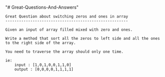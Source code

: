 "# Great-Questions-And-Answers" 
	
	Great Question about switching zeros and ones in array
	------------------------------------------------------

    Given an input of array filled mixed with zero and ones.

	Write a method that sort all the zeros to left side and all the ones to the right side of the array.

	You need to traverse the array should only one time.

	ie:
		input : [1,0,1,0,0,1,1,0]
		output : [0,0,0,0,1,1,1,1]

